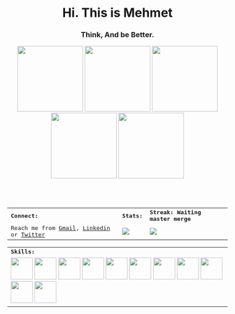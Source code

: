 <div>
    <h1 align=center> Hi. This is Mehmet </h1>
    <h3 align=center> Think, And be Better. </h2>
</div>

<div align=center>
    <a href="https://github.com/devmehmetates/iTunes-Search-API"><img width=150 src="https://user-images.githubusercontent.com/74152011/207431910-678e7493-df18-424f-9322-6796df6492bb.png"></a>
    <a href="https://github.com/devmehmetates/TipsForRiot-New"><img width=150 src="https://user-images.githubusercontent.com/74152011/207431907-2fcc5447-ed87-4e68-be91-66faf481324b.png"></a>
    <a href="https://github.com/devmehmetates/Health-Care-Public"><img width=150 src="https://user-images.githubusercontent.com/74152011/207431900-2928e7cd-66c2-4863-8deb-b55103625b90.png"></a>
    <a href="https://github.com/devmehmetates/Socia"><img width=150 src="https://user-images.githubusercontent.com/74152011/207431885-be552761-bdea-4cb9-bd6f-a473e7733dcb.png"></a>
    <a href="https://github.com/devmehmetates/MedExp-MVVM"><img width=150 src="https://user-images.githubusercontent.com/74152011/207431913-a6f48dda-e209-4423-8cd0-160a3d7e047d.png"></a>
</div>

<br><br>
<table>
    <tr>
        <td colspan="4">
        <strong><samp>Connect:</samp></strong>
        </td>
        <td colspan="2">
        <strong><samp>Stats:</samp></strong>
        </td>
        <td colspan="2">
        <strong><samp>Streak: Waiting master merge </samp></strong>
        </td>
    </tr>
    <tr>
        <td colspan="4" rowspan="2">
        <samp>Reach me from <a href="mailto:devmehmetates@gmail.com">Gmail</a>, <a href=https://www.linkedin.com/in/devmehmetates>Linkedin</a> or <a href=https://twitter.com/devmehmetates>Twitter</a></samp>
        </td>
        <td colspan="2" rowspan="2">
        <a href="https://github-readme-stats.vercel.app/api?username=devmehmetates&count_private=true&hide_border=true&show_icons=true&theme=tokyonight">
        <img src="https://github-readme-stats.vercel.app/api?username=devmehmetates&count_private=true&hide_border=true&show_icons=true&theme=tokyonight">
        </a>
        </td>
        <td colspan="2" rowspan="2">
        <a href="https://github-readme-streak-stats.herokuapp.com/?user=devmehmetates&hide_border=true&theme=tokyonight">
        <img src="https://github-readme-streak-stats.herokuapp.com/?user=devmehmetates&hide_border=true&theme=tokyonight">
        </a>
        </td>
    </tr>
</table>

<div align=center>
<table>
    <tr>
        <td colspan="8">
        <strong><samp>Skills:</samp></strong>
        </td>
    </tr>
        <tr>
        <td colspan="8">
        <a href="https://developer.apple.com/swift/"><img src="https://img.icons8.com/color/480/000000/swift.png" width=50></a>
        <a href="https://developer.apple.com/xcode/swiftui/"><img src="https://img.icons8.com/color/480/000000/swiftui.png" width=50></a>
        <a href="https://developer.apple.com/xcode/"><img src="https://img.icons8.com/color/480/000000/xcode.png" width=50></a>
        <a href="https://dart.dev/"><img src="https://img.icons8.com/color/480/000000/dart.png" width=50></a>
        <a href="https://flutter.dev/"><img src="https://img.icons8.com/color/480/000000/flutter.png" width=50></a>
        <a href="https://code.visualstudio.com/"><img src="https://img.icons8.com/color/480/000000/visual-studio-code-2019.png" width=50></a>
        <a href="https://developer.android.com/studio"><img src="https://img.icons8.com/color/480/000000/android-studio.png" width=50></a>
        <a href="https://www.figma.com/"><img src="https://img.icons8.com/color/480/000000/figma.png" width=50></a>
        <a href="https://www.adobe.com/tr/products/xd.html"><img src="https://img.icons8.com/color/480/000000/adobe-xd--v1.png" width=50></a>
        <a href="https://git-scm.com/"><img src="https://img.icons8.com/color/480/000000/git.png" width=50></a>
        <a href="https://firebase.google.com/"><img src="https://img.icons8.com/color/480/000000/firebase.png" width=50></a>            
        </td>
    </tr>
</table>
</div>

